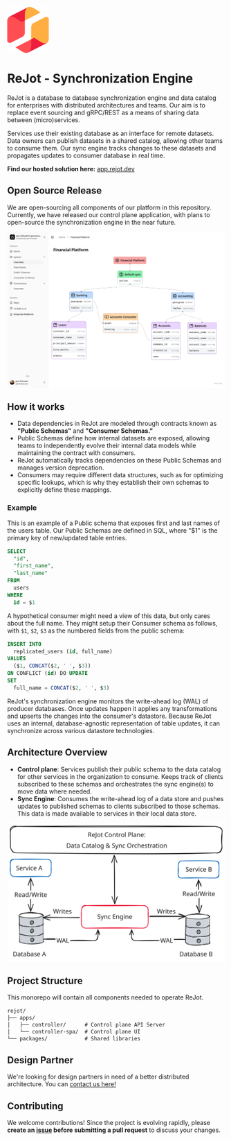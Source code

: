 ![ReJot Icon](resources/rejot-icon.png)

# ReJot - Synchronization Engine

ReJot is a database to database synchronization engine and data catalog for enterprises with distributed architectures and teams.
Our aim is to replace event sourcing and gRPC/REST as a means of sharing data between (micro)services.

Services use their existing database as an interface for remote datasets.
Data owners can publish datasets in a shared catalog, allowing other teams to consume them. Our sync engine tracks changes to these datasets and propagates updates to consumer database in real time.

**Find our hosted solution here:** [app.rejot.dev](https://app.rejot.dev/)

## Open Source Release

We are open-sourcing all components of our platform in this repository. Currently, we have released our control plane application, with plans to open-source the synchronization engine in the near future.

![Screenshot of ReJot's data catalog system overview](resources/rejot-system-overview.webp)

## How it works

- Data dependencies in ReJot are modeled through contracts known as **"Public Schemas"** and **"Consumer Schemas."**
- Public Schemas define how internal datasets are exposed, allowing teams to independently evolve their internal data models while maintaining the contract with consumers.
- ReJot automatically tracks dependencies on these Public Schemas and manages version deprecation.
- Consumers may require different data structures, such as for optimizing specific lookups, which is why they establish their own schemas to explicitly define these mappings.

### Example

This is an example of a Public schema that exposes first and last names of the users table. Our Public Schemas are defined in SQL, where "$1" is the primary key of new/updated table entries.

```sql
SELECT
  "id",
  "first_name",
  "last_name"
FROM
  users
WHERE
  id = $1
```

A hypothetical consumer might need a view of this data, but only cares about the full name. They might setup their Consumer schema as follows, with `$1`, `$2`, `$3` as the numbered fields from the public schema:

```sql
INSERT INTO
  replicated_users (id, full_name)
VALUES
  ($1, CONCAT($2, ' ', $3))
ON CONFLICT (id) DO UPDATE
SET
  full_name = CONCAT($2, ' ', $3)
```

ReJot's synchronization engine monitors the write-ahead log (WAL) of producer databases.
Once updates happen it applies any transformations and upserts the changes into the consumer's datastore.
Because ReJot uses an internal, database-agnostic representation of table updates, it can synchronize across various datastore technologies.

## Architecture Overview

- **Control plane**: Services publish their public schema to the data catalog for other services in the organization to consume. Keeps track of clients subscribed to these schemas and orchestrates the sync engine(s) to move data where needed.
- **Sync Engine**: Consumes the write-ahead log of a data store and pushes updates to published schemas to clients subscribed to those schemas. This data is made available to services in their local data store.

![ReJot Architecture Overview](resources/rejot-diagram.svg)

## Project Structure

This monorepo will contain all components needed to operate ReJot.

```
rejot/
├── apps/
│   ├── controller/      # Control plane API Server
│   └── controller-spa/  # Control plane UI
└── packages/            # Shared libraries
```

## Design Partner

We're looking for design partners in need of a better distributed architecture. You can [contact us here!](https://rejot.dev/contact)

## Contributing

We welcome contributions! Since the project is evolving rapidly, please **create an [issue](https://github.com/rejot-dev/rejot/issues/new) before submitting a pull request** to discuss your changes.
